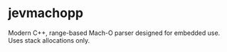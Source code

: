 # jevmachopp
Modern C++, range-based Mach-O parser designed for embedded use. Uses stack allocations only.
